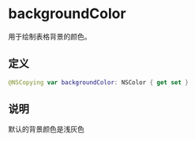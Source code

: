 # backgroundColor

用于绘制表格背景的颜色。

## 定义

```swift
@NSCopying var backgroundColor: NSColor { get set }
```

## 说明

默认的背景颜色是浅灰色